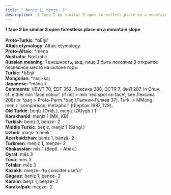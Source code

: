 ```yaml
---
title: " beniz 1, benze- 2"
description:  1 face 2 be similar 3 open forestless place on a mountain slope
---
```

<strong> 1 face 2 be similar 3 open forestless place on a mountain slope</strong><br><br>
<strong>Proto-Turkic</strong>:  *bEŋiŕ<br>
<strong>Altaic etymology</strong>:  Altaic etymology<br>
<strong> Proto-Altaic</strong>:  *méŋa<br>
<strong>Nostratic</strong>:  Nostratic<br>
<strong>Russian meaning</strong>:  1 внешность, вид, лицо 2 быть похожим 3 открытое безлесное место на склоне горы<br>
<strong>Turkic</strong>:  *bEŋiŕ<br>
<strong>Mongolian</strong>:  *maji-kaj<br>
<strong>Japanese</strong>:  *mána-i<br>
<strong>Comments</strong>:  VEWT 70, EDT 352, Лексика 208, ЭСТЯ 7, ФиЛ 207. In Chuv. cf. either min 'face colour' (if not = min 'red spot on face', see Лексика 208) or *paŋ > Proto-Perm.*baŋ (Лыткин-Гуляев 37). Turk. > MMong. meŋiz 'comparison, metaphor' (Щербак 1997, 129).<br>
<strong>Old Turkic</strong>:  beŋiz (Orkh.), meŋiz (OUygh.) 1<br>
<strong>Karakhanid</strong>:  meŋiz 1 (MK, KB)<br>
<strong>Turkish</strong>:  beniz 1, benze- 2<br>
<strong>Middle Turkic</strong>:  beŋiz, meŋiz 1 (Sangl.)<br>
<strong>Uzbek</strong>:  mäŋiz 'cheek'<br>
<strong>Azerbaidzhan</strong>:  bäniz 1, bänzä- 2<br>
<strong>Turkmen</strong>:  meŋiz 1, meŋze- 2<br>
<strong>Khakassian</strong>:  mīs 1 (Верб. - Abak.)<br>
<strong>Oyrat</strong>:  mēs 3<br>
<strong>Tuva</strong>:  mēs 3<br>
<strong>Tofalar</strong>:  mē̃s 3<br>
<strong>Kazakh</strong>:  meŋze- 'to consider useful'<br>
<strong>Gagauz</strong>:  beniz 1, benze- 2<br>
<strong>Karaim</strong>:  beŋz 1, beŋze- 2<br>
<strong>Karakalpak</strong>:  megze- 2<br>


